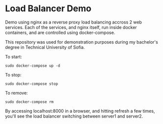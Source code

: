 
# Load Balancer Demo

Demo using nginx as a reverse proxy load balancing accross 2 web services.
Each of the services, and nginx itself, run inside docker containers, and 
are controlled using docker-compose. 

This repository was used for demonstration purposes during my bachelor's degree 
in Technical University of Sofia.

To start:

```
sudo docker-compose up -d
```

To stop:

```
sudo docker-compose stop
```

To remove:

```
sudo docker-compose rm 
```

By accessing localhost:8000 in a browser, and hitting refresh a few times,
you'll see the load balancer switching between server1 and server2. 
